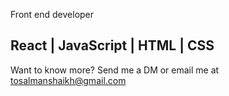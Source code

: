 Front end developer 


React | JavaScript | HTML | CSS
---------------------------------------------------------------------------------------------------------
Want to know more? Send me a DM or email me at tosalmanshaikh@gmail.com
